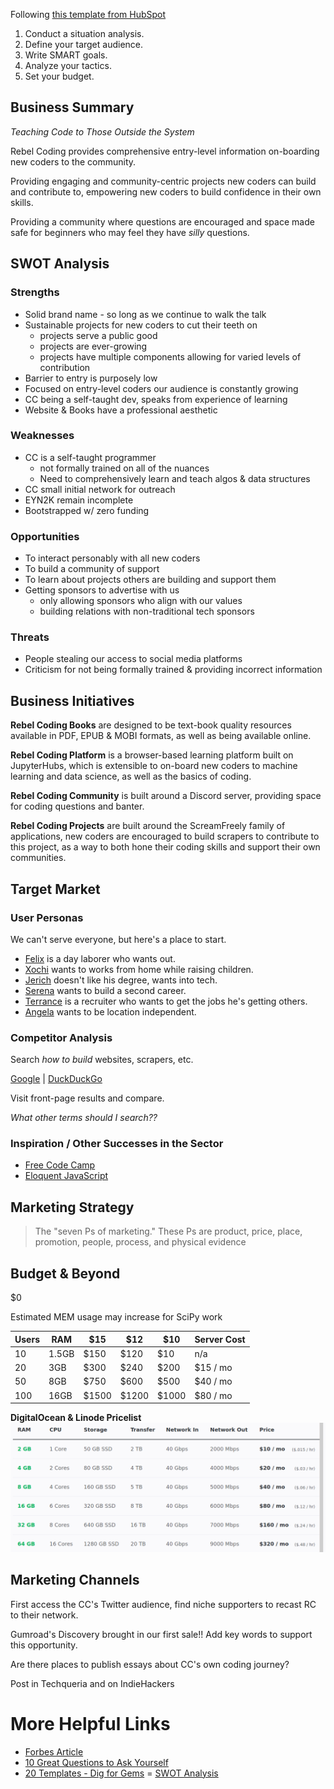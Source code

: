 Following [this template from HubSpot](https://blog.hubspot.com/marketing/marketing-plan-template-generator)

1. Conduct a situation analysis.
2. Define your target audience.
3. Write SMART goals.
4. Analyze your tactics.
5. Set your budget.

## Business Summary

*Teaching Code to Those Outside the System*

Rebel Coding provides comprehensive entry-level information on-boarding new coders to the community.

Providing engaging and community-centric projects new coders can build and contribute to, empowering new coders to build confidence in their own skills.

Providing a community where questions are encouraged and space made safe for beginners who may feel they have *silly* questions.

## SWOT Analysis

### Strengths

+ Solid brand name - so long as we continue to walk the talk
+ Sustainable projects for new coders to cut their teeth on
	+ projects serve a public good
	+ projects are ever-growing
	+ projects have multiple components allowing for varied levels of contribution
+ Barrier to entry is purposely low
+ Focused on entry-level coders our audience is constantly growing
+ CC being a self-taught dev, speaks from experience of learning
+ Website & Books have a professional aesthetic

### Weaknesses

+ CC is a self-taught programmer
	+ not formally trained on all of the nuances
	+ Need to comprehensively learn and teach algos & data structures 
+ CC small initial network for outreach
+ EYN2K remain incomplete
+ Bootstrapped w/ zero funding


### Opportunities

+ To interact personably with all new coders
+ To build a community of support
+ To learn about projects others are building and support them
+ Getting sponsors to advertise with us
	+ only allowing sponsors who align with our values
	+ building relations with non-traditional tech sponsors

### Threats

+ People stealing our access to social media platforms
+ Criticism for not being formally trained & providing incorrect information

## Business Initiatives

**Rebel Coding Books** are designed to be text-book quality resources available in PDF, EPUB & MOBI formats, as well as being available online.

**Rebel Coding Platform** is a browser-based learning platform built on JupyterHubs, which is extensible to on-board new coders to machine learning and data science, as well as the basics of coding.

**Rebel Coding Community** is built around a Discord server, providing space for coding questions and banter.

**Rebel Coding Projects** are built around the ScreamFreely family of applications, new coders are encouraged to build scrapers to contribute to this project, as a way to both hone their coding skills and support their own communities.

## Target Market

### User Personas

We can't serve everyone, but here's a place to start.

+ [Felix](./userpersonas/felix) is a day laborer who wants out.
+ [Xochi](./userpersonas/xochi) wants to works from home while raising children.
+ [Jerich](./userpersonas/jerich) doesn't like his degree, wants into tech.
+ [Serena](./userpersonas/serena) wants to build a second career.
+ [Terrance](./userpersonas/terrance) is a recruiter who wants to get the jobs he's getting others.
+ [Angela](./userpersonas/angela) wants to be location independent.

### Competitor Analysis
Search *how to build* websites, scrapers, etc.

[Google](./searchresults/google) | [DuckDuckGo](./searchresults/duckduckgo)

Visit front-page results and compare.

*What other terms should I search??*

### Inspiration / Other Successes in the Sector

+ [Free Code Camp](https://www.freecodecamp.org/)
+ [Eloquent JavaScript](https://eloquentjavascript.net/)

## Marketing Strategy

> The "seven Ps of marketing." These Ps are product, price, place, promotion, people, process, and physical evidence

## Budget & Beyond

$0

Estimated MEM usage may increase for SciPy work

| Users | RAM | $15 | $12 | $10 | Server Cost |
|------ | --- | --- | --- | --- | ----------- |
|  10   | 1.5GB | $150 | $120 | $10 | n/a |
|  20   | 3GB | $300 | $240 | $200 | $15 / mo |
|  50   | 8GB | $750 | $600 | $500 | $40 / mo |
|  100   | 16GB | $1500 | $1200 | $1000 | $80 / mo |

**DigitalOcean & Linode Pricelist**
![Linode Pricelist](./linode-pricelist.png)

## Marketing Channels

First access the CC's Twitter audience, find niche supporters to recast RC to their network.

Gumroad's Discovery brought in our first sale!! Add key words to support this opportunity.

Are there places to publish essays about CC's own coding journey?

Post in Techqueria and on IndieHackers

# More Helpful Links

- [Forbes Article](https://www.forbes.com/sites/alejandrocremades/2018/12/03/how-to-create-a-marketing-plan/)
- [10 Great Questions to Ask Yourself](https://www.thebalancesmb.com/how-to-write-a-small-business-marketing-plan-2951749)
- [20 Templates - Dig for Gems](https://venngage.com/blog/marketing-plan/)
= [SWOT Analysis](https://blog.hubspot.com/marketing/swot-analysis)